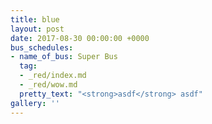 ```yaml
---
title: blue
layout: post
date: 2017-08-30 00:00:00 +0000
bus_schedules:
- name_of_bus: Super Bus
  tag:
  - _red/index.md
  - _red/wow.md
  pretty_text: "<strong>asdf</strong> asdf"
gallery: ''
---
```

